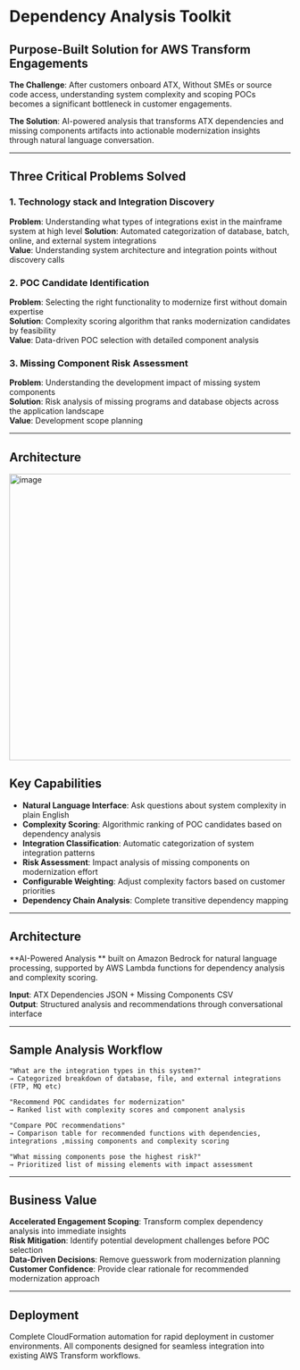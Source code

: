 # Dependency Analysis Toolkit

## Purpose-Built Solution for AWS Transform Engagements

**The Challenge**: After customers onboard ATX, Without SMEs or source code access, understanding system complexity and scoping POCs becomes a significant bottleneck in customer engagements.

**The Solution**: AI-powered analysis that transforms ATX dependencies and missing components artifacts into actionable modernization insights through natural language conversation.

---

## Three Critical Problems Solved

### 1. Technology stack and Integration Discovery
**Problem**: Understanding what types of integrations exist in the mainframe system at high level
**Solution**: Automated categorization of database, batch, online, and external system integrations  
**Value**: Understanding system architecture and integration points without discovery calls

### 2. POC Candidate Identification  
**Problem**: Selecting the right functionality to modernize first without domain expertise  
**Solution**: Complexity scoring algorithm that ranks modernization candidates by feasibility  
**Value**: Data-driven POC selection with detailed component analysis

### 3. Missing Component Risk Assessment
**Problem**: Understanding the development impact of missing system components  
**Solution**: Risk analysis of missing programs and database objects across the application landscape  
**Value**: Development scope planning

---

## Architecture
<img width="940" height="513" alt="image" src="https://github.com/user-attachments/assets/0cd51dd1-26de-4436-94e0-3ba7d4e9b2cf" />



## Key Capabilities

- **Natural Language Interface**: Ask questions about system complexity in plain English
- **Complexity Scoring**: Algorithmic ranking of POC candidates based on dependency analysis
- **Integration Classification**: Automatic categorization of system integration patterns
- **Risk Assessment**: Impact analysis of missing components on modernization effort
- **Configurable Weighting**: Adjust complexity factors based on customer priorities
- **Dependency Chain Analysis**: Complete transitive dependency mapping

---

## Architecture

**AI-Powered Analysis ** built on Amazon Bedrock for natural language processing, supported by AWS Lambda functions for dependency analysis and complexity scoring.

**Input**: ATX Dependencies JSON + Missing Components CSV  
**Output**: Structured analysis and recommendations through conversational interface

---

## Sample Analysis Workflow

```
"What are the integration types in this system?"
→ Categorized breakdown of database, file, and external integrations (FTP, MQ etc)

"Recommend POC candidates for modernization"  
→ Ranked list with complexity scores and component analysis

"Compare POC recommendations"  
→ Comparison table for recommended functions with dependencies, integrations ,missing components and complexity scoring

"What missing components pose the highest risk?"
→ Prioritized list of missing elements with impact assessment
```

---

## Business Value

**Accelerated Engagement Scoping**: Transform complex dependency analysis into immediate insights  
**Risk Mitigation**: Identify potential development challenges before POC selection  
**Data-Driven Decisions**: Remove guesswork from modernization planning  
**Customer Confidence**: Provide clear rationale for recommended modernization approach

---

## Deployment

Complete CloudFormation automation for rapid deployment in customer environments. All components designed for seamless integration into existing AWS Transform workflows.

